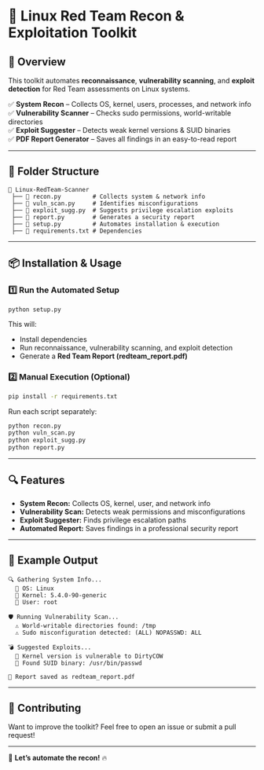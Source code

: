 # 🔴 Linux Red Team Recon & Exploitation Toolkit

## 🚀 Overview
This toolkit automates **reconnaissance**, **vulnerability scanning**, and **exploit detection** for Red Team assessments on Linux systems.

✅ **System Recon** – Collects OS, kernel, users, processes, and network info  
✅ **Vulnerability Scanner** – Checks sudo permissions, world-writable directories  
✅ **Exploit Suggester** – Detects weak kernel versions & SUID binaries  
✅ **PDF Report Generator** – Saves all findings in an easy-to-read report  

---

## 📂 Folder Structure
```
📁 Linux-RedTeam-Scanner
 ├── 📄 recon.py         # Collects system & network info
 ├── 📄 vuln_scan.py     # Identifies misconfigurations
 ├── 📄 exploit_sugg.py  # Suggests privilege escalation exploits
 ├── 📄 report.py        # Generates a security report
 ├── 📄 setup.py         # Automates installation & execution
 ├── 📄 requirements.txt # Dependencies
```

---

## 📦 Installation & Usage
### 1️⃣ **Run the Automated Setup**
```bash
python setup.py
```
This will:
- Install dependencies
- Run reconnaissance, vulnerability scanning, and exploit detection
- Generate a **Red Team Report (redteam_report.pdf)**

### 2️⃣ **Manual Execution (Optional)**
```bash
pip install -r requirements.txt
```
Run each script separately:
```bash
python recon.py
python vuln_scan.py
python exploit_sugg.py
python report.py
```

---

## 🔍 Features
- **System Recon:** Collects OS, kernel, user, and network info  
- **Vulnerability Scan:** Detects weak permissions and misconfigurations  
- **Exploit Suggester:** Finds privilege escalation paths  
- **Automated Report:** Saves findings in a professional security report  

---

## 📜 Example Output
```
🔍 Gathering System Info...
  📌 OS: Linux
  📌 Kernel: 5.4.0-90-generic
  📌 User: root

🛡 Running Vulnerability Scan...
  ⚠ World-writable directories found: /tmp
  ⚠ Sudo misconfiguration detected: (ALL) NOPASSWD: ALL

💣 Suggested Exploits...
  🚀 Kernel version is vulnerable to DirtyCOW
  🚀 Found SUID binary: /usr/bin/passwd

📄 Report saved as redteam_report.pdf
```

---

## 🌟 Contributing
Want to improve the toolkit? Feel free to open an issue or submit a pull request!


---

🚀 **Let’s automate the recon!** 🔥
